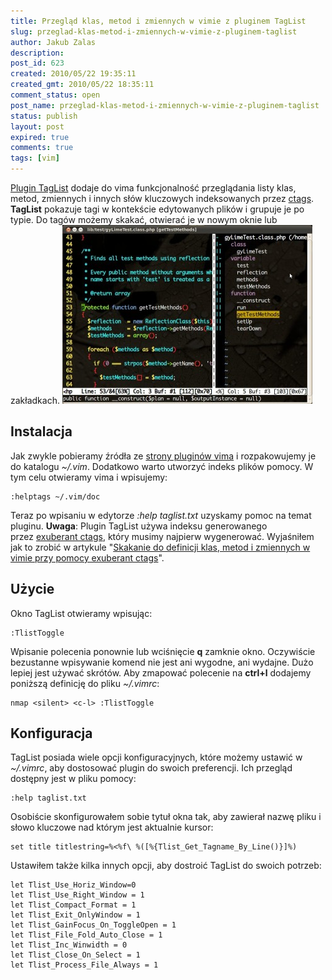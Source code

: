 ```yaml
---
title: Przegląd klas, metod i zmiennych w vimie z pluginem TagList
slug: przeglad-klas-metod-i-zmiennych-w-vimie-z-pluginem-taglist
author: Jakub Zalas
description: 
post_id: 623
created: 2010/05/22 19:35:11
created_gmt: 2010/05/22 18:35:11
comment_status: open
post_name: przeglad-klas-metod-i-zmiennych-w-vimie-z-pluginem-taglist
status: publish
layout: post
expired: true
comments: true
tags: [vim]
---
```


[Plugin TagList](http://vim.sourceforge.net/scripts/script.php?script_id=273) dodaje do vima funkcjonalność przeglądania listy klas, metod, zmiennych i innych słów kluczowych indeksowanych przez [ctags](/skakanie-do-definicji-klas-metod-i-zmiennych-w-vimie-przy-pomocy-exuberant-ctags). **TagList** pokazuje tagi w kontekście edytowanych plików i grupuje je po typie. Do tagów możemy skakać, otwierać je w nowym oknie lub zakładkach. ![Plugin TagList w vim](/uploads/wp//2010/05/vim-taglist-plugin-400x286.jpg)

## Instalacja

Jak zwykle pobieramy źródła ze [strony pluginów vima](http://www.vim.org/scripts/script.php?script_id=273) i rozpakowujemy je do katalogu _~/.vim_. Dodatkowo warto utworzyć indeks plików pomocy. W tym celu otwieramy vima i wpisujemy: 
    
    
    :helptags ~/.vim/doc

Teraz po wpisaniu w edytorze _:help taglist.txt_ uzyskamy pomoc na temat pluginu. **Uwaga**: Plugin TagList używa indeksu generowanego przez [exuberant ctags](http://ctags.sourceforge.net), który musimy najpierw wygenerować. Wyjaśniłem jak to zrobić w artykule "[Skakanie do definicji klas, metod i zmiennych w vimie przy pomocy exuberant ctags](/skakanie-do-definicji-klas-metod-i-zmiennych-w-vimie-przy-pomocy-exuberant-ctags)". 

## Użycie

Okno TagList otwieramy wpisując: 
    
    
    :TlistToggle

Wpisanie polecenia ponownie lub wciśnięcie **q** zamknie okno. Oczywiście bezustanne wpisywanie komend nie jest ani wygodne, ani wydajne. Dużo lepiej jest używać skrótów. Aby zmapować polecenie na **ctrl+l** dodajemy poniższą definicję do pliku _~/.vimrc_: 
    
    
    nmap <silent> <c-l> :TlistToggle

## Konfiguracja

TagList posiada wiele opcji konfiguracyjnych, które możemy ustawić w _~/.vimrc_, aby dostosować plugin do swoich preferencji. Ich przegląd dostępny jest w pliku pomocy: 
    
    
    :help taglist.txt

Osobiście skonfigurowałem sobie tytuł okna tak, aby zawierał nazwę pliku i słowo kluczowe nad którym jest aktualnie kursor: 
    
    
    set title titlestring=%<%f\ %([%{Tlist_Get_Tagname_By_Line()}]%)

Ustawiłem także kilka innych opcji, aby dostroić TagList do swoich potrzeb: 
    
    
    let Tlist_Use_Horiz_Window=0
    let Tlist_Use_Right_Window = 1
    let Tlist_Compact_Format = 1
    let Tlist_Exit_OnlyWindow = 1
    let Tlist_GainFocus_On_ToggleOpen = 1
    let Tlist_File_Fold_Auto_Close = 1
    let Tlist_Inc_Winwidth = 0
    let Tlist_Close_On_Select = 1
    let Tlist_Process_File_Always = 1
